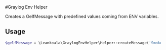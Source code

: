 #Graylog Env Helper

Creates a GelfMessage with predefined values coming from ENV variables.

## Usage
```php
$gelfMessage = \Leankoala\GraylogEnvHelper\Helper::createMessage('Smoke', $message);
```